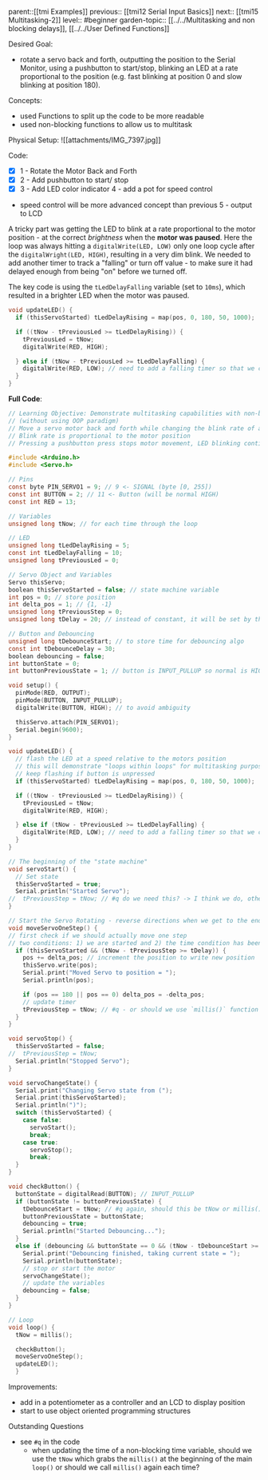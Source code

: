 parent::[[tmi Examples]]
previous:: [[tmi12 Serial Input Basics]]
next:: [[tmi15 Multitasking-2]]
level:: #beginner 
garden-topic:: [[../../Multitasking and non blocking delays]], [[../../User Defined Functions]]

Desired Goal:
- rotate a servo back and forth, outputting the position to the Serial Monitor, using a pushbutton to start/stop, blinking an LED at a rate proportional to the position (e.g. fast blinking at position 0 and slow blinking at position 180).

Concepts:
- used Functions to split up the code to be more readable
- used non-blocking functions to allow us to multitask


Physical Setup:
![[attachments/IMG_7397.jpg]]

Code:

- [x] 1 - Rotate the Motor Back and Forth
- [x] 2 - Add pushbutton to start/ stop
- [x] 3 - Add LED color indicator
4 - add a pot for speed control
- speed control will be more advanced concept than previous
5 - output to LCD

A tricky part was getting the LED to blink at a rate proportional to the motor position - at the correct _brightness_ when the **motor was paused**. Here the loop was always hitting a `digitalWrite(LED, LOW)` only one loop cycle after the `digitalWright(LED, HIGH)`, resulting in a very dim blink. We needed to add another timer to track a "falling" or turn off value - to make sure it had delayed enough from being "on" before we turned off. 

The key code is using the `tLedDelayFalling` variable (set to `10ms`), which resulted in a brighter LED when the motor was paused. 

```c
void updateLED() {
  if (thisServoStarted) tLedDelayRising = map(pos, 0, 180, 50, 1000);

  if ((tNow - tPreviousLed >= tLedDelayRising)) {
    tPreviousLed = tNow; 
    digitalWrite(RED, HIGH);

  } else if (tNow - tPreviousLed >= tLedDelayFalling) {
    digitalWrite(RED, LOW); // need to add a falling timer so that we can light up brighter on time offs
  }
}
```

**Full Code**:

``` c
// Learning Objective: Demonstrate multitasking capabilities with non-blocking functions
// (without using OOP paradigm)
// Move a servo motor back and forth while changing the blink rate of an LED
// Blink rate is proportional to the motor position
// Pressing a pushbutton press stops motor movement, LED blinking continues

#include <Arduino.h>
#include <Servo.h>

// Pins
const byte PIN_SERVO1 = 9; // 9 <- SIGNAL (byte [0, 255])
const int BUTTON = 2; // 11 <- Button (will be normal HIGH)
const int RED = 13;

// Variables
unsigned long tNow; // for each time through the loop

// LED
unsigned long tLedDelayRising = 5;
const int tLedDelayFalling = 10;
unsigned long tPreviousLed = 0; 

// Servo Object and Variables
Servo thisServo; 
boolean thisServoStarted = false; // state machine variable
int pos = 0; // store position
int delta_pos = 1; // {1, -1}
unsigned long tPreviousStep = 0;
unsigned long tDelay = 20; // instead of constant, it will be set by the motor position

// Button and Debouncing
unsigned long tDebounceStart; // to store time for debouncing algo
const int tDebounceDelay = 30;
boolean debouncing = false;
int buttonState = 0; 
int buttonPreviousState = 1; // button is INPUT_PULLUP so normal is HIGH, active LOW

void setup() {
  pinMode(RED, OUTPUT);
  pinMode(BUTTON, INPUT_PULLUP);
  digitalWrite(BUTTON, HIGH); // to avoid ambiguity

  thisServo.attach(PIN_SERVO1);
  Serial.begin(9600);
}

void updateLED() {
  // flash the LED at a speed relative to the motors position
  // this will demonstrate "loops within loops" for multitasking purposes
  // keep flashing if button is unpressed
  if (thisServoStarted) tLedDelayRising = map(pos, 0, 180, 50, 1000);

  if ((tNow - tPreviousLed >= tLedDelayRising)) {
    tPreviousLed = tNow; 
    digitalWrite(RED, HIGH);

  } else if (tNow - tPreviousLed >= tLedDelayFalling) {
    digitalWrite(RED, LOW); // need to add a falling timer so that we can light up brighter on time offs
  }
}

// The beginning of the "state machine"
void servoStart() {
  // Set state
  thisServoStarted = true;
  Serial.println("Started Servo");
//  tPreviousStep = tNow; // #q do we need this? -> I think we do, otherwise it starts instantaneously and jitters
}

// Start the Servo Rotating - reverse directions when we get to the end;
void moveServoOneStep() {
// first check if we should actually move one step
// two conditions: 1) we are started and 2) the time condition has been met
  if (thisServoStarted && (tNow - tPreviousStep >= tDelay)) {
    pos += delta_pos; // increment the position to write new position
    thisServo.write(pos); 
    Serial.print("Moved Servo to position = ");
    Serial.println(pos);

    if (pos == 180 || pos == 0) delta_pos = -delta_pos; 
    // update timer
    tPreviousStep = tNow; // #q - or should we use `millis()` function again? s
  }
}

void servoStop() {
  thisServoStarted = false;
//  tPreviousStep = tNow; 
  Serial.println("Stopped Servo");
}

void servoChangeState() {
  Serial.print("Changing Servo state from (");
  Serial.print(thisServoStarted);
  Serial.println(")");
  switch (thisServoStarted) {
    case false:
      servoStart();
      break;
    case true:
      servoStop();
      break;
  }
}

void checkButton() {
  buttonState = digitalRead(BUTTON); // INPUT_PULLUP
  if (buttonState != buttonPreviousState) {
    tDebounceStart = tNow; // #q again, should this be tNow or millis()
    buttonPreviousState = buttonState; 
    debouncing = true;
    Serial.println("Started Debouncing...");
  }
  else if (debouncing && buttonState == 0 && (tNow - tDebounceStart >= tDebounceDelay)) {
    Serial.print("Debouncing finished, taking current state = ");
    Serial.println(buttonState);
    // stop or start the motor
    servoChangeState();
    // update the variables
    debouncing = false;
  }
}

// Loop
void loop() {
  tNow = millis(); 

  checkButton();
  moveServoOneStep(); 
  updateLED();
  }
```

Improvements:
- add in a potentiometer as a controller and an LCD to display position
- start to use object oriented programming structures

Outstanding Questions
- see `#q` in the code 
	- when updating the time of a non-blocking time variable, should we use the `tNow` which grabs the `millis()` at the beginning of the main `loop()` or should we call  `millis()` again each time? 